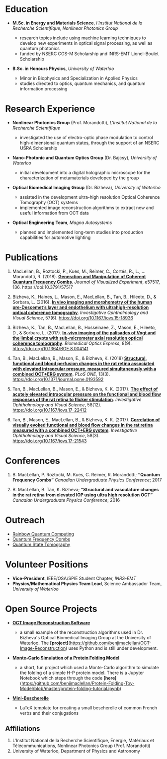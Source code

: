 # Education
* **M.Sc. in Energy and Materials Science**, *l'Institut National de la Recherche Scientifique, Nonlinear Photonics Group*
    - research topics include using machine learning techniques to develop new experiments in optical signal processing, as well as quantum photonics
    - funded by NSERC CGS-M Scholarship and INRS-EMT Lionel-Boulet Scholarship
    
* **B.Sc. in Honours Physics**, *University of Waterloo*
    - Minor in Biophysics and Specialization in Applied Physics
    - studies directed to optics, quantum mechanics, and quantum information processing

# Research Experience
* **Nonlinear Photonics Group** (Prof. Morandotti), *L'Institut National de la Recherche Scientifique*
    - investigated the use of electro-optic phase modulation to control high-dimensional quantum states, through the support of an NSERC USRA Scholarship

* **Nano-Photonic and Quantum Optics Group** (Dr. Bajcsy), *University of Waterloo*
    - initial development into a digital holographic microscope for the characterization of metamaterials developed by the group

* **Optical Biomedical Imaging Group** (Dr. Bizheva), *University of Waterloo*
    - assisted in the development ultra-high resolution Optical Coherence Tomography (OCT) systems
    - implemented image reconstruction algorithms to extract new and useful information from OCT data
    
* **Optical Engineering Team**, *Magna Autosystems*
    - planned and implemented long-term studies into production capabilities for automotive lighting

# Publications
1. MacLellan, B., Roztocki, P., Kues, M., Reimer, C., Cortés, R., L., … Morandotti, R. (2018). **[Generation and Manipulation of Coherent Quantum Frequency Combs](https://www.jove.com/video/57517/generation-and-coherent-control-of-pulsed-quantum-frequency-combs)**. *Journal of Visualized Experiment*, e57517, 136. https://doi:10.3791/57517

2. Bizheva, K., Haines, L., Mason, E., MacLellan, B., Tan, B., Hileeto, D., & Sorbara, L. (2016). **[In vivo imaging and morphometry of the human pre-Descemet’s layer and endothelium with ultrahigh-resolution optical coherence tomography](https://doi.org/10.1167/iovs.15-18936)**. *Investigative Ophthalmology and Visual Science*, 57(6). https://doi.org/10.1167/iovs.15-18936

3. Bizheva, K., Tan, B., MacLellan, B., Hosseinaee, Z., Mason, E., Hileeto, D., & Sorbara, L. (2017). **[In-vivo imaging of the palisades of Vogt and the limbal crypts with sub-micrometer axial resolution optical coherence tomography](https://doi.org/10.1364/BOE.8.004141)**. *Biomedical Optics Express*, 8(9). https://doi.org/10.1364/BOE.8.004141

4. Tan, B., MacLellan, B., Mason, E., & Bizheva, K. (2018) **[Structural, functional and blood perfusion changes in the rat retina associated with elevated intraocular pressure, measured simultaneously with a combined OCT+ERG system](https://doi.org/10.1371/journal.pone.0193592)**. *PLoS ONE*, 13(3). https://doi.org/10.1371/journal.pone.0193592

5. Tan, B., MacLellan, B., Mason, E., & Bizheva, K. K. (2017). **[The effect of acutely elevated intraocular pressure on the functional and blood flow responses of the rat retina to flicker stimulation](https://iovs.arvojournals.org/article.aspx?articleid=2660088)**. *Investigative Ophthalmology and Visual Science*, 58(12). https://doi.org/10.1167/iovs.17-22412

6. Tan, B., Mason, E., MacLellan, B., & Bizheva, K. K. (2017). **[Correlation of visually evoked functional and blood flow changes in the rat retina measured with a combined OCT+ERG system](https://iovs.arvojournals.org/article.aspx?articleid=2613127)**. *Investigative Ophthalmology and Visual Science*, 58(3). https://doi.org/10.1167/iovs.17-21543


# Conferences
1. B. MacLellan, P. Roztocki, M. Kues, C. Reimer, R. Morandotti; **“Quantum Frequency Combs”** *Canadian Undergraduate Physics Conference*; 2017 

2. B. MacLellan, B. Tan, K. Bizheva; **“Structural and vasculature changes in the rat retina from elevated IOP using ultra high resolution OCT”** *Canadian Undergraduate Physics Conference*; 2016


# Outreach
- [Rainbow Quantum Computing](https://www.youtube.com/watch?v=_idWiyj6dRg)
- [Quantum Frequency Combs](https://www.youtube.com/watch?v=x5O7I0TZRik&t=5s)
- [Quantum State Tomography](https://www.youtube.com/watch?v=JpJZmi-JRGY)

# Volunteer Positions
- **Vice-President**, IEEE/OSA/SPIE Student Chapter, *INRS-EMT*
- **Physics/Mathematical Physics Team Lead**, Science Ambassador Team, *University of Waterloo*


# Open Source Projects
* **[OCT Image Reconstruction Software](https://github.com/benjimaclellan/OCT-Image-Reconstruction)**
    - a small example of the reconstruction algorithms used in Dr. Bizheva's Optical Biomedical Imaging Group at the University of Waterloo. The **[project]**(https://github.com/benjimaclellan/OCT-Image-Reconstruction) uses Python and is still under development.

* **[Monte-Carlo Simulation of a Protein Folding Model](https://github.com/benjimaclellan/Protein-Folding-Toy-Model)**
    - a short, fun project which used a Monte-Carlo algorithm to simulate the folding of a simple H-P protein model. There is a Jupyter Notebook which steps through the code **[here]**(https://github.com/benjimaclellan/Protein-Folding-Toy-Model/blob/master/protein-folding-tutorial.ipynb)

* **[Mini-Bescherelle](https://github.com/benjimaclellan/Mini-Bescherelle)**
    - LaTeX template for creating a small bescherelle of common French verbs and their conjugations
 

## Affiliations
1. L'Institut National de la Recherche Scientifique, Énergie, Matériaux et Télécommunications, Nonlinear Photonics Group (Prof. Morandotti)
2. University of Waterloo, Department of Physics and Astronomy
